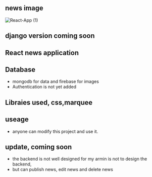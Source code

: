 ## news image
![React-App (1)](https://github.com/Bright11/react-mongodb-news-app/assets/34070274/25462182-beb0-4fef-81b6-b61901d92e46)


## django version coming soon

## React news application
## Database 

- mongodb for data and firebase for images
- Authentication is not yet added
## Libraies used, css,marquee
## useage
- anyone can modify this project and use it.
## update, coming soon

- the backend is not well designed for my armin is not to design the backend,
- but can publish news, edit news and delete news
